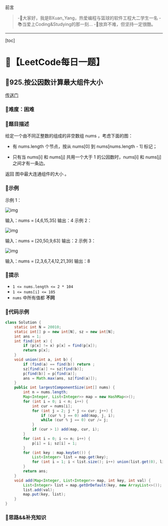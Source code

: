 前言
> -🏀大家好，我是BXuan_Yang，热爱编程与篮球的软件工程大二学生一名
> -📚当爱上Coding&Studying的那一刻...
> -🏃‍放弃不难，但坚持一定很酷。
---

[toc]

# 🍔【LeetCode每日一题】

##  🍟925.按公因数计算最大组件大小

[传送门](https://leetcode.cn/problems/largest-component-size-by-common-factor/)

### 🍕难度：困难

### 🌭题目描述

给定一个由不同正整数的组成的非空数组 nums ，考虑下面的图：

- 有 nums.length 个节点，按从 nums[0] 到 nums[nums.length - 1] 标记；

- 只有当 nums[i] 和 nums[j] 共用一个大于 1 的公因数时，nums[i] 和 nums[j]之间才有一条边。

返回 图中最大连通组件的大小 。


### 🍿示例 

示例 1：

![img](https://xingqiu-tuchuang-1256524210.cos.ap-shanghai.myqcloud.com/5717/ex1.png)

输入：nums = [4,6,15,35]
输出：4
示例 2：

![img](https://xingqiu-tuchuang-1256524210.cos.ap-shanghai.myqcloud.com/5717/ex2.png)

输入：nums = [20,50,9,63]
输出：2
示例 3：

![img](https://xingqiu-tuchuang-1256524210.cos.ap-shanghai.myqcloud.com/5717/ex3.png)

输入：nums = [2,3,6,7,4,12,21,39]
输出：8

### 🥓提示

- `1 <= nums.length <= 2 * 104`
- `1 <= nums[i] <= 105`
- `nums` 中所有值都 **不同**

### 🧇代码示例

```java
class Solution {
    static int N = 20010;
    static int[] p = new int[N], sz = new int[N];
    int ans = 1;
    int find(int x) {
        if (p[x] != x) p[x] = find(p[x]);
        return p[x];
    }
    void union(int a, int b) {
        if (find(a) == find(b)) return ;
        sz[find(a)] += sz[find(b)];
        p[find(b)] = p[find(a)];
        ans = Math.max(ans, sz[find(a)]);
    }
    public int largestComponentSize(int[] nums) {
        int n = nums.length;
        Map<Integer, List<Integer>> map = new HashMap<>();
        for (int i = 0; i < n; i++) {
            int cur = nums[i];
            for (int j = 2; j * j <= cur; j++) {
                if (cur % j == 0) add(map, j, i);
                while (cur % j == 0) cur /= j;
            }
            if (cur > 1) add(map, cur, i);
        }
        for (int i = 0; i <= n; i++) {
            p[i] = i; sz[i] = 1;
        }
        for (int key : map.keySet()) {
            List<Integer> list = map.get(key);
            for (int i = 1; i < list.size(); i++) union(list.get(0), list.get(i));
        }
        return ans;
    }
    void add(Map<Integer, List<Integer>> map, int key, int val) {
        List<Integer> list = map.getOrDefault(key, new ArrayList<>());
        list.add(val);
        map.put(key, list);
    }
}
```
### 🧀思路&&补充知识